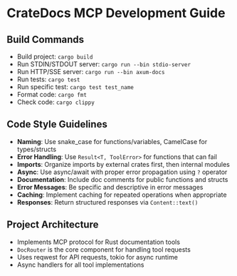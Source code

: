 # CrateDocs MCP Development Guide

## Build Commands
- Build project: `cargo build`
- Run STDIN/STDOUT server: `cargo run --bin stdio-server`
- Run HTTP/SSE server: `cargo run --bin axum-docs`
- Run tests: `cargo test`
- Run specific test: `cargo test test_name`
- Format code: `cargo fmt`
- Check code: `cargo clippy`

## Code Style Guidelines
- **Naming**: Use snake_case for functions/variables, CamelCase for types/structs
- **Error Handling**: Use `Result<T, ToolError>` for functions that can fail
- **Imports**: Organize imports by external crates first, then internal modules
- **Async**: Use async/await with proper error propagation using `?` operator
- **Documentation**: Include doc comments for public functions and structs
- **Error Messages**: Be specific and descriptive in error messages
- **Caching**: Implement caching for repeated operations when appropriate
- **Responses**: Return structured responses via `Content::text()`

## Project Architecture
- Implements MCP protocol for Rust documentation tools
- `DocRouter` is the core component for handling tool requests
- Uses reqwest for API requests, tokio for async runtime
- Async handlers for all tool implementations